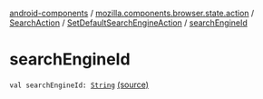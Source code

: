 [android-components](../../../index.md) / [mozilla.components.browser.state.action](../../index.md) / [SearchAction](../index.md) / [SetDefaultSearchEngineAction](index.md) / [searchEngineId](./search-engine-id.md)

# searchEngineId

`val searchEngineId: `[`String`](https://kotlinlang.org/api/latest/jvm/stdlib/kotlin/-string/index.html) [(source)](https://github.com/mozilla-mobile/android-components/blob/master/components/browser/state/src/main/java/mozilla/components/browser/state/action/BrowserAction.kt#L642)